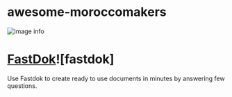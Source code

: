 # awesome-moroccomakers

![image info](https://user-images.githubusercontent.com/24813026/202861696-ecf52e90-e627-4846-8fb2-7cded1f26bff.png)

# [FastDok](https://www.fastdok.com/)![fastdok]

Use Fastdok to create ready to use documents in minutes by answering few questions.
